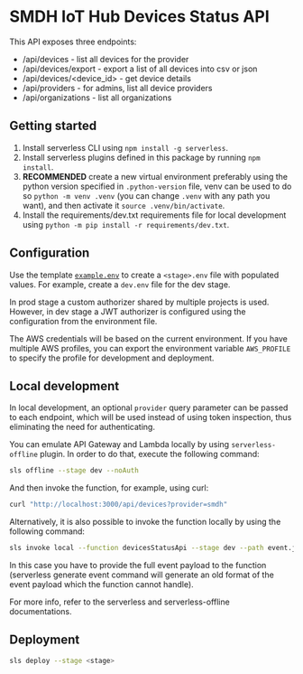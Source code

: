 # SMDH IoT Hub Devices Status API

This API exposes three endpoints:

- /api/devices - list all devices for the provider
- /api/devices/export - export a list of all devices into csv or json
- /api/devices/<device_id> - get device details
- /api/providers - for admins, list all device providers
- /api/organizations - list all organizations

## Getting started

1. Install serverless CLI using `npm install -g serverless`.
2. Install serverless plugins defined in this package by running `npm install`.
3. **RECOMMENDED** create a new virtual environment preferably using the python version
specified in `.python-version` file, venv can be used to do so `python -m venv .venv`
(you can change `.venv` with any path you want), and then activate it `source .venv/bin/activate`.
4. Install the requirements/dev.txt requirements file for local development
using `python -m pip install -r requirements/dev.txt`.

## Configuration

Use the template [`example.env`](./example.env) to create a `<stage>.env` file with populated values.
For example, create a `dev.env` file for the dev stage.

In prod stage a custom authorizer shared by multiple projects is used. However, in dev stage
a JWT authorizer is configured using the configuration from the environment file.

The AWS credentials will be based on the current environment.
If you have multiple AWS profiles, you can export the environment variable `AWS_PROFILE`
to specify the profile for development and deployment.

## Local development

In local development, an optional `provider` query parameter can be passed to each endpoint, which will be used instead of using token inspection, thus eliminating the need for authenticating.

You can emulate API Gateway and Lambda locally by using `serverless-offline` plugin. In order to do that, execute the following command:

```sh
sls offline --stage dev --noAuth
```

And then invoke the function, for example, using curl:

```sh
curl "http://localhost:3000/api/devices?provider=smdh"
```

Alternatively, it is also possible to invoke the function locally by using the following command:

```sh
sls invoke local --function devicesStatusApi --stage dev --path event.json
```

In this case you have to provide the full event payload to the function (serverless generate event command
will generate an old format of the event payload which the function cannot handle).

For more info, refer to the serverless and serverless-offline documentations.

## Deployment

```sh
sls deploy --stage <stage>
```
